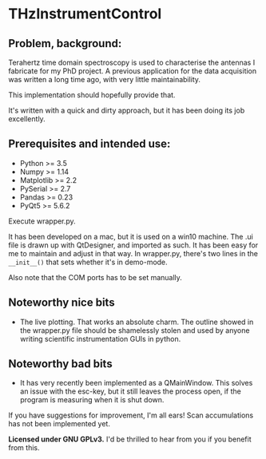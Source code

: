 # THzInstrumentControl

## Problem, background:
Terahertz time domain spectroscopy is used to characterise the antennas I fabricate for my PhD project. A previous application for the data acquisition was written a long time ago, with very little maintainability. 

This implementation should hopefully provide that.

It's written with a quick and dirty approach, but it has been doing its job excellently.

## Prerequisites and intended use:
 - Python >= 3.5
 - Numpy >= 1.14
 - Matplotlib >= 2.2
 - PySerial >= 2.7
 - Pandas >= 0.23
 - PyQt5 >= 5.6.2
 
Execute wrapper.py.

It has been developed on a mac, but it is used on a win10 machine. The .ui file is drawn up with QtDesigner, and imported as such. It has been easy for me to maintain and adjust in that way.
In wrapper.py, there's two lines in the `__init__()` that sets whether it's in demo-mode.

Also note that the COM ports has to be set manually.


## Noteworthy nice bits
 - The live plotting. That works an absolute charm. The outline showed in the wrapper.py file should be shamelessly stolen and used by anyone writing scientific instrumentation GUIs in python. 
 
## Noteworthy bad bits
 - It has very recently been implemented as a QMainWindow. This solves an issue with the esc-key, but it still leaves the process open, if the program is measuring when it is shut down.
 
 
If you have suggestions for improvement, I'm all ears!
Scan accumulations has not been implemented yet.
 

__Licensed under GNU GPLv3.__
I'd be thrilled to hear from you if you benefit from this.
